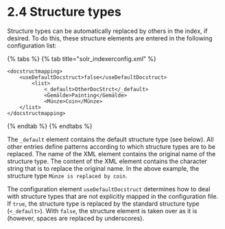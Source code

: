 # 2.4 Structure types

Structure types can be automatically replaced by others in the index, if desired. To do this, these structure elements are entered in the following configuration list:

{% tabs %}
{% tab title="solr_indexerconfig.xml" %}
```markup
<docstructmapping>
    <useDefaultDocstruct>false</useDefaultDocstruct>
        <list>
            <_default>OtherDocStrct</_default>
            <Gemälde>Painting</Gemälde>
            <Münze>Coin</Münze>
    </list>
</docstructmapping>
```
{% endtab %}
{% endtabs %}

The `_default` element contains the default structure type (see below). All other entries define patterns according to which structure types are to be replaced. The name of the XML element contains the original name of the structure type. The content of the XML element contains the character string that is to replace the original name. In the above example, the structure type `Münze is replaced by coin`.&#x20;

The configuration element `useDefaultDocstruct` determines how to deal with structure types that are not explicitly mapped in the configuration file. If `true`, the structure type is replaced by the standard structure type (`<_default>`). With `false`, the structure element is taken over as it is (however, spaces are replaced by underscores).
